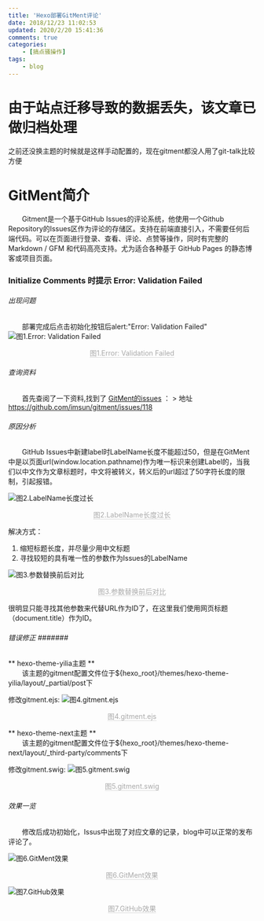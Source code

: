 ```yaml
---
title: 'Hexo部署GitMent评论'
date: 2018/12/23 11:02:53
updated: 2020/2/20 15:41:36
comments: true
categories: 
    - [搞点骚操作]
tags: 
    - blog
---
```


# 由于站点迁移导致的数据丢失，该文章已做归档处理

之前还没换主题的时候就是这样手动配置的，现在gitment都没人用了git-talk比较方便
<!--more-->

# GitMent简介 #
  Gitment是一个基于GitHub Issues的评论系统，他使用一个Github Repository的Issues区作为评论的存储区。支持在前端直接引入，不需要任何后端代码。可以在页面进行登录、查看、评论、点赞等操作，同时有完整的 Markdown / GFM 和代码高亮支持。尤为适合各种基于 GitHub Pages 的静态博客或项目页面。<!-- more -->

### Initialize Comments 时提示 Error: Validation Failed ### 


###### 出现问题 ###### 

  部署完成后点击初始化按钮后alert:"Error: Validation Failed" 
![图1.Error: Validation Failed](https://www.dreamccc.club/hexo/images/pasted-3.png)
<center><span style="border-bottom: 1px solid #d9d9d9;color: #aaa;">图1.Error: Validation Failed</span></center>

###### 查询资料 ######

  首先查阅了一下资料,找到了 [GitMent的issues](https://github.com/imsun/gitment/issues/118) ：
 &gt; 地址 https://github.com/imsun/gitment/issues/118

###### 原因分析 ######

  GitHub Issues中新建label时LabelName长度不能超过50，但是在GitMent中是以页面url(window.location.pathname)作为唯一标识来创建Label的，当我们以中文作为文章标题时，中文将被转义，转义后的url超过了50字符长度的限制，引起报错。

![图2.LabelName长度过长](https://www.dreamccc.club/hexo/images/pasted-7.png)
<center><span style="border-bottom: 1px solid #d9d9d9;color: #aaa;">图2.LabelName长度过长</span></center>

解决方式：
 1. 缩短标题长度，并尽量少用中文标题
 2. 寻找较短的具有唯一性的参数作为Issues的LabelName
 
 
![图3.参数替换前后对比](https://www.dreamccc.club/hexo/images/pasted-4.png)
<center><span style="border-bottom: 1px solid #d9d9d9;color: #aaa;">图3.参数替换前后对比</span></center>
 
很明显只能寻找其他参数来代替URL作为ID了，在这里我们使用网页标题（document.title）作为ID。


###### 错误修正&nbsp;#######

** hexo-theme-yilia主题 ** <br/>
  该主题的gitment配置文件位于${hexo_root}/themes/hexo-theme-yilia/layout/_partial/post下

修改gitment.ejs:
![图4.gitment.ejs](https://www.dreamccc.club/hexo/images/pasted-9.png)
<center><span style="border-bottom: 1px solid #d9d9d9;color: #aaa;">图4.gitment.ejs</span></center>

** hexo-theme-next主题 ** <br/>
  该主题的gitment配置文件位于${hexo_root}/themes/hexo-theme-next/layout/_third-party/comments下

修改gitment.swig:
![图5.gitment.swig](https://www.dreamccc.club/hexo/images/pasted-8.png)
<center><span style="border-bottom: 1px solid #d9d9d9;color: #aaa;">图5.gitment.swig</span></center>

###### 效果一览 ######

  修改后成功初始化，Issus中出现了对应文章的记录，blog中可以正常的发布评论了。

![图6.GitMent效果](https://www.dreamccc.club/hexo/images/pasted-10.png)
<center><span style="border-bottom: 1px solid #d9d9d9;color: #aaa;">图6.GitMent效果</span></center>


![图7.GitHub效果](https://www.dreamccc.club/hexo/images/pasted-11.png)
<center><span style="border-bottom: 1px solid #d9d9d9;color: #aaa;">图7.GitHub效果</span></center></pre></en-note>
